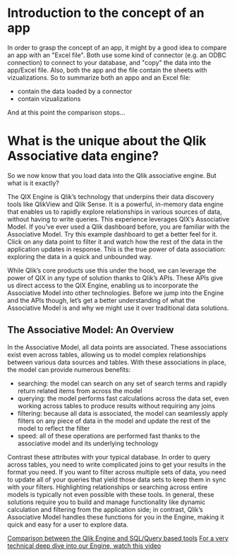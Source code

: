 
# Introduction to the concept of an app
In order to grasp the concept of an app, it might by a good idea to compare an app with an "Excel file". Both use some kind of connector (e.g. an ODBC connection) to connect to your database, and "copy" the data into the app/Excel file. Also, both the app and the file contain the sheets with vizualizations. So to summarize both an appo and an Excel file:
- contain the data loaded by a connector
- contain vizualizations

And at this point the comparison stops...

# What is the unique about the Qlik Associative data engine?
So we now know that you load data into the Qlik associative engine. But what is it exactly? 

The QIX Engine is Qlik’s technology that underpins their data discovery tools like QlikView and Qlik Sense. It is a powerful, in-memory data engine that enables us to rapidly explore relationships in various sources of data, without having to write queries. This experience leverages QIX’s Associative Model. If you’ve ever used a Qlik dashboard before, you are familiar with the Associative Model. Try this example dashboard to get a better feel for it. Click on any data point to filter it and watch how the rest of the data in the application updates in response. This is the true power of data association: exploring the data in a quick and unbounded way.

While Qlik’s core products use this under the hood, we can leverage the power of QIX in any type of solution thanks to Qlik’s APIs. These APIs give us direct access to the QIX Engine, enabling us to incorporate the Associative Model into other technologies. Before we jump into the Engine and the APIs though, let’s get a better understanding of what the Associative Model is and why we might use it over traditional data solutions.

## The Associative Model: An Overview
In the Associative Model, all data points are associated. These associations exist even across tables, allowing us to model complex relationships between various data sources and tables. With these associations in place, the model can provide numerous benefits:
- searching: the model can search on any set of search terms and rapidly return related items from across the model
- querying: the model performs fast calculations across the data set, even working across tables to produce results without requiring any joins
- filtering: because all data is associated, the model can seamlessly apply filters on any piece of data in the model and update the rest of the model to reflect the filter
- speed: all of these operations are performed fast thanks to the associative model and its underlying technology

Contrast these attributes with your typical database. In order to query across tables, you need to write complicated joins to get your results in the format you need. If you want to filter across multiple sets of data, you need to update all of your queries that yield those data sets to keep them in sync with your filters. Highlighting relationships or searching across entire models is typically not even possible with these tools. In general, these solutions require you to build and manage functionality like dynamic calculation and filtering from the application side; in contrast, Qlik’s Associative Model handles these functions for you in the Engine, making it quick and easy for a user to explore data.

[Comparison between the Qlik Engine and SQL/Query based tools](https://youtu.be/wlkML7Hys6o?t=4)
[For a very technical deep dive into our Engine, watch this video](https://youtu.be/wevhFK_AID8?t=163)



